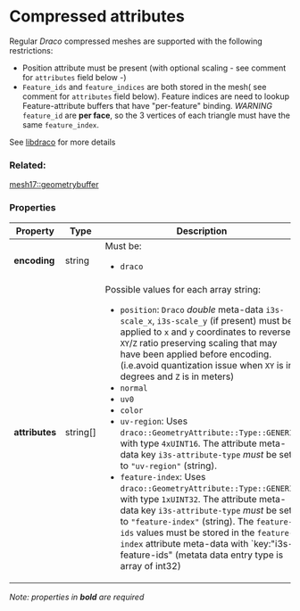 # Compressed attributes



Regular _Draco_ compressed meshes are supported with the following restrictions:
- Position attribute must be present (with optional scaling - see comment for `attributes` field below -)
- `Feature_ids` and `feature_indices` are both stored in the mesh( see comment for `attributes` field below). Feature indices are need to lookup Feature-attribute buffers that have "per-feature" binding. *WARNING* `feature_id` are **per face**, so the 3 vertices of each triangle must have the same `feature_index`. 

See [libdraco](https://github.com/google/draco) for more details

### Related:

[mesh17::geometrybuffer](geometrybuffer.md)
### Properties

| Property | Type | Description |
| --- | --- | --- |
| **encoding** | string | <div>Must be:<ul><li>`draco`</li></ul></div> |
| **attributes** | string[] | <div>Possible values for each array string:<ul><li>`position`: `Draco` _double_ meta-data `i3s-scale_x`, `i3s-scale_y` (if present) must be applied to `x` and `y` coordinates to reverse `XY`/`Z` ratio preserving scaling that may have been applied before encoding. (i.e.avoid quantization issue when `XY` is in degrees and `Z` is in meters)</li><li>`normal`</li><li>`uv0`</li><li>`color`</li><li>`uv-region`: Uses `draco::GeometryAttribute::Type::GENERIC` with type `4xUINT16`. The attribute meta-data key `i3s-attribute-type` *must* be set to `"uv-region"` (string).</li><li>`feature-index`: Uses `draco::GeometryAttribute::Type::GENERIC` with type `1xUINT32`. The attribute meta-data key `i3s-attribute-type` *must* be set to `"feature-index"` (string). The `feature-ids` values must be stored in the `feature-index` attribute meta-data with `key:"i3s-feature-ids" (metata data entry type is array of int32)</li></ul></div> |

*Note: properties in **bold** are required*

